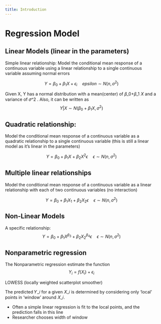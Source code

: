 ```yaml
---
title: Introduction
---
```


#  Regression Model

## Linear Models (linear in the parameters) 
 Simple linear relationship: Model the conditional mean response of a continuous variable using a linear relationship to a single continuous variable assuming normal errors

$$
Y=\beta_{0} +\beta_{1}X + \epsilon_{i}  \quad epsilon\sim N(n,\sigma^2)
$$

Given X, Y has a normal distribution with a mean(center) of 𝛽_0+𝛽_1 𝑋 and a variance of 𝜎^2 . Also, it can be written as 
$$
Y|X \sim N(\beta_{0} +\beta_{1}X,\sigma^2)
$$

## Quadratic relationship:
Model the conditional mean response of a continuous variable as a quadratic relationship to a single continuous variable (this is still a linear model as it’s linear in the parameters) 

$$
Y=\beta_{0} +\beta_{1}X + \beta_2X^2 \epsilon \quad \epsilon\sim N(n,\sigma^2)
$$


## Multiple linear relationships
Model the conditional mean response of a continuous variable as a linear relationship with each of two continuous variables (no interaction) 

$$
Y=\beta_{0} +\beta_{1}X_1 + \beta_2X_2 \epsilon \quad \epsilon\sim N(n,\sigma^2)
$$

## Non-Linear Models
A specific relationship: 
$$
Y=\beta_{0} +\beta_{1}X^{\beta_3} + \beta_2X_2^{\beta_4} \epsilon \quad \epsilon\sim N(n,\sigma^2)
$$


## Nonparametric regression
The Nonparametric regression estimate the function
$$
Y_i=f(X_i)+\epsilon_i 
$$

LOWESS (locally weighted scatterplot smoother) 

The predicted  𝑌_𝑖 for a given 𝑋_𝑖  is determined by considering only ‘local’ points in ‘window’ around  𝑋_𝑖. 
- Often a simple linear regression is fit to the local points, and the prediction falls in this line
- Researcher chooses width of window
